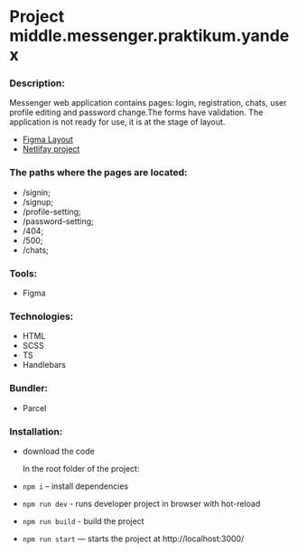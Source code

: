 # Project middle.messenger.praktikum.yandex

### Description:

Messenger web application contains pages: login, registration, chats, user profile editing and password change.The forms have validation.
The application is not ready for use, it is at the stage of layout.

- [Figma Layout](https://www.figma.com/file/vyWJVq9UaaVhfMiaFRVFN4/middle.messenger.praktikum.yandex?node-id=0%3A1)
- [Netlifay project](https://magical-swan-28685f.netlify.app/signin)

### The paths where the pages are located:

- /signin;
- /signup;
- /profile-setting;
- /password-setting;
- /404;
- /500;
- /chats;

### Tools:

- Figma

### Technologies:

- HTML
- SCSS
- TS
- Handlebars

### Bundler:

- Parcel

### Installation:

- download the code

  In the root folder of the project:

- `npm i` – install dependencies
- `npm run dev` - runs developer project in browser with hot-reload
- `npm run build` - build the project
- `npm run start` — starts the project at http://localhost:3000/
